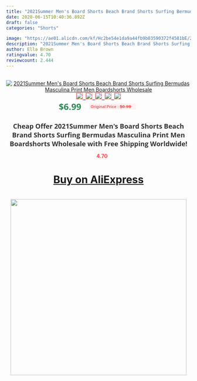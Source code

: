 ```yaml
---
title: "2021Summer Men's Board Shorts Beach Brand Shorts Surfing Bermudas Masculina Print Men Boardshorts Wholesale"
date: 2020-06-15T10:40:36.892Z
draft: false
categories: "Shorts"

image: "https://ae01.alicdn.com/kf/Hc2be54e1da9a44fb9b03590372f4581bE/2021Summer-Men-s-Board-Shorts-Beach-Brand-Shorts-Surfing-Bermudas-Masculina-Print-Men-Boardshorts-Wholesale.jpg"
description: "2021Summer Men's Board Shorts Beach Brand Shorts Surfing Bermudas Masculina Print Men Boardshorts Wholesale"
author: Ella Brown
ratingvalue: 4.70
reviewcount: 2.444
---
```

<br>
<div style="text-align: center;">
<a href="https://s.click.aliexpress.com/e/_9A2Gx7" target="_blank" rel="nofollow noopener noreferrer"><img alt="2021Summer Men's Board Shorts Beach Brand Shorts Surfing Bermudas Masculina Print Men Boardshorts Wholesale" class="magnifier-image" src="https://ae01.alicdn.com/kf/Hc2be54e1da9a44fb9b03590372f4581bE/2021Summer-Men-s-Board-Shorts-Beach-Brand-Shorts-Surfing-Bermudas-Masculina-Print-Men-Boardshorts-Wholesale.jpg_640x640.jpg">
<br>
<img style="border:1px solid salmon" src="https://ae01.alicdn.com/kf/Hc2be54e1da9a44fb9b03590372f4581bE/2021Summer-Men-s-Board-Shorts-Beach-Brand-Shorts-Surfing-Bermudas-Masculina-Print-Men-Boardshorts-Wholesale.jpg_120x120.jpg">&nbsp;&nbsp;<img style="border:1px solid salmon" src="https://ae01.alicdn.com/kf/H68a68c07e4a5462e882090b6bd637fefB/2021Summer-Men-s-Board-Shorts-Beach-Brand-Shorts-Surfing-Bermudas-Masculina-Print-Men-Boardshorts-Wholesale.jpg_120x120.jpg">&nbsp;&nbsp;<img style="border:1px solid salmon" src="https://ae01.alicdn.com/kf/H99edb8471a6e46fcbf6dc69bd5817c66h/2021Summer-Men-s-Board-Shorts-Beach-Brand-Shorts-Surfing-Bermudas-Masculina-Print-Men-Boardshorts-Wholesale.jpg_120x120.jpg">&nbsp;&nbsp;<img style="border:1px solid salmon" src="https://ae01.alicdn.com/kf/H2578946f05ba498ebfd9c59267ceb86cV/2021Summer-Men-s-Board-Shorts-Beach-Brand-Shorts-Surfing-Bermudas-Masculina-Print-Men-Boardshorts-Wholesale.jpg_120x120.jpg">&nbsp;&nbsp;<img style="border:1px solid salmon" src="https://ae01.alicdn.com/kf/H305f38783b6a434fb3891d5456df0fb5N/2021Summer-Men-s-Board-Shorts-Beach-Brand-Shorts-Surfing-Bermudas-Masculina-Print-Men-Boardshorts-Wholesale.jpg_120x120.jpg"></a></div><br0>
<div style="text-align: center;"><span style="background-color: white; border: 0px; box-sizing: border-box; color: seagreen; display: inline-block; font-family: &quot;open sans&quot; , &quot;arial&quot; , &quot;helvetica&quot; , sans-serif , &quot;heiti&quot;; font-size: 24px; font-stretch: inherit; font-weight: 700; line-height: inherit; margin: 0px 10px 0px 0px; padding: 0px; vertical-align: middle;">$6.99 </span>
<span style="background: rgb(255 , 241 , 241); border-radius: 3px; border: 0px; box-sizing: border-box; color: #ff4747; display: inline-block; font-family: inherit; font-size: 12px; font-stretch: inherit; font-style: inherit; font-variant: inherit; font-weight: 600; line-height: inherit; margin: 0px; padding: 2px 5px; transform: scale(0.9); vertical-align: middle;">Original Price : <b style="text-decoration: line-through;">$6.99 </b> &nbsp;&nbsp;</span></div>
<h1 style="color: #333333; display: inline-block; font-family: &quot;open sans&quot; , &quot;arial&quot; , &quot;helvetica&quot; , sans-serif , &quot;heiti&quot;; font-size: 18px; font-stretch: inherit; font-weight: 700; text-align: center;">Cheap Offer 2021Summer Men's Board Shorts Beach Brand Shorts Surfing Bermudas Masculina Print Men Boardshorts Wholesale with Free Shipping Worldwide!</h1>
<div style="color: #ff4747; text-align: center;">
<img src="https://4.bp.blogspot.com/-M0ZcTcb-5uY/XleCXlxnR4I/AAAAAAAAAEc/OrjgMkXV1oMQFaCRZj5HQwOCBcu3w1FegCPcBGAYYCw/s1600/star.png" style="height: 15px;">&nbsp;<b>4.70</b></div>
<div class="button_cont" align="center"><a class="buynow_a" href="https://s.click.aliexpress.com/e/_9A2Gx7" target="_blank" rel="nofollow noopener noreferrer"><H1>Buy on AliExpress</H1></a></div><br>
<div class="separator" style="clear: both; text-align: center;">
<img src="https://lh3.googleusercontent.com/-pTy5HemUv9M/XlePHvY0dAI/AAAAAAAAAE4/0nX5iRUoIWY8eMW9Dpxeirr157OZliDIgCLcBGAsYHQ/s1600/badge.gif" width="480">
</div>
